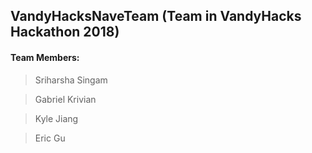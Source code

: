 ## VandyHacksNaveTeam (Team in VandyHacks Hackathon 2018)

#### Team Members: 
> Sriharsha Singam

> Gabriel Krivian

> Kyle Jiang

> Eric Gu
